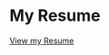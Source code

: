 # My Resume

[View my Resume](https://github.com/mettyoung/my-resume/blob/master/dist/Young_CV.pdf)
